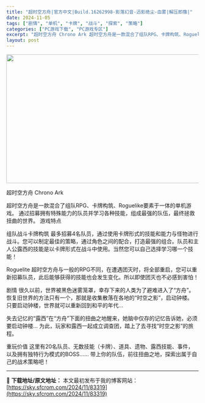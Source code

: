 ```yaml
---
title: "超时空方舟|官方中文|Build.16262998-影落幻音-迅影绝尘-血雾|解压即撸|"
date: 2024-11-05
tags: ["剧情", "单机", "卡牌", "战斗", "探索", "策略"]
categories: ["PC游戏下载", "PC游戏专区"]
excerpt: "超时空方舟 Chrono Ark 超时空方舟是一款混合了组队RPG、卡牌构筑、Roguelike要素于一体的单机游戏。 通过招募拥有特殊能力的队员并学习各种技能，组成最强的队伍，最终拯救扭曲的世界。 游戏特点 组队战斗卡牌构筑 最多招募4名队员，通过使用卡牌形式的技能和能力与怪物进行战斗。您可以制定&hellip;"
layout: post
---
```


<img class="aligncenter size-full wp-image-83273" src="https://sky.sfcrom.com/wp-content/uploads/2024/11/202411050845001.webp" alt="" width="600" height="338" />

超时空方舟 Chrono Ark

超时空方舟是一款混合了组队RPG、卡牌构筑、Roguelike要素于一体的单机游戏。
通过招募拥有特殊能力的队员并学习各种技能，组成最强的队伍，最终拯救扭曲的世界。
游戏特点

组队战斗卡牌构筑
最多招募4名队员，通过使用卡牌形式的技能和能力与怪物进行战斗。您可以制定最佳的策略，通过角色之间的配合，打造最强的组合。队员和主人公露西的技能是以卡牌形式在战斗中使用。当然您可以自己选择学习哪一个技能！

Roguelite
超时空方舟与一般的RPG不同，在遭遇团灭时，将全部重启，您可以重新招募队员，此后能够获得的技能也会发生变化。所以即使团灭也不必感到害怕！

剧情
很久以前，世界被黑色迷雾笼罩，幸存下来的人类为了避难进入了“方舟”。
恢复旧世界的方法只有一个，那就是收集散落在各地的“时空之影”，启动钟楼。
只要启动钟楼，世界就可以重新回到和平的年代…

失去记忆的“露西”在“方舟”下面的扭曲之地醒来，她脑中仅存的记忆告诉她，必须要启动钟楼…
为此，玩家和露西一起成立调查团，踏上了去寻找“时空之影”的旅程。

重玩价值
这里有20名队员、无数技能（卡牌）、道具、遗物、露西技能、事件，以及拥有独特行为模式的BOSS……
带上你的队伍，前往扭曲之地，探索出属于自己的战术策略吧！

---
📖 **下载地址/原文地址：** 本文最初发布于我的博客网站：[https://sky.sfcrom.com/2024/11/83319](https://sky.sfcrom.com/2024/11/83319)
